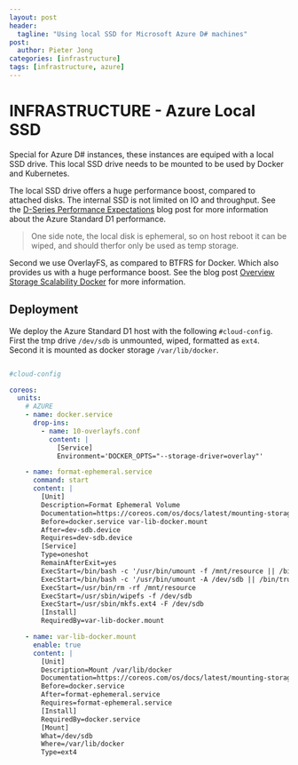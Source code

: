 ```yaml
---
layout: post
header:
  tagline: "Using local SSD for Microsoft Azure D# machines"
post:
  author: Pieter Jong
categories: [infrastructure]
tags: [infrastructure, azure]
---
```


# INFRASTRUCTURE - Azure Local SSD

Special for Azure D# instances, these instances are equiped with a local SSD
drive. This local SSD drive needs to be mounted to be used by Docker and
Kubernetes.

The local SSD drive offers a huge performance boost, compared to attached
disks. The internal SSD is not limited on IO and throughput. See the
[D-Series Performance
Expectations](http://azure.microsoft.com/blog/2014/10/06/d-series-performance-expectations/)
blog post for more information about the Azure Standard D1 performance.

 > One side note, the local disk is ephemeral, so on host reboot it can be
 > wiped, and should therfor only be used as temp storage.

Second we use OverlayFS, as compared to BTFRS for Docker. Which also provides
us with a huge performance boost. See the blog post [Overview Storage
Scalability
Docker](http://developerblog.redhat.com/2014/09/30/overview-storage-scalability-docker/)
for more information.

## Deployment

We deploy the Azure Standard D1 host with the following `#cloud-config`. First
the tmp drive `/dev/sdb` is unmounted, wiped, formatted as `ext4`. Second it is
mounted as docker storage `/var/lib/docker`.

```yaml

#cloud-config

coreos:
  units:
    # AZURE
    - name: docker.service
      drop-ins:
        - name: 10-overlayfs.conf
          content: |
            [Service]
            Environment='DOCKER_OPTS="--storage-driver=overlay"'

    - name: format-ephemeral.service
      command: start
      content: |
        [Unit]
        Description=Format Ephemeral Volume
        Documentation=https://coreos.com/os/docs/latest/mounting-storage.html
        Before=docker.service var-lib-docker.mount
        After=dev-sdb.device
        Requires=dev-sdb.device
        [Service]
        Type=oneshot
        RemainAfterExit=yes
        ExecStart=/bin/bash -c '/usr/bin/umount -f /mnt/resource || /bin/true'
        ExecStart=/bin/bash -c '/usr/bin/umount -A /dev/sdb || /bin/true'
        ExecStart=/usr/bin/rm -rf /mnt/resource
        ExecStart=/usr/sbin/wipefs -f /dev/sdb
        ExecStart=/usr/sbin/mkfs.ext4 -F /dev/sdb
        [Install]
        RequiredBy=var-lib-docker.mount

    - name: var-lib-docker.mount
      enable: true
      content: |
        [Unit]
        Description=Mount /var/lib/docker
        Documentation=https://coreos.com/os/docs/latest/mounting-storage.html
        Before=docker.service
        After=format-ephemeral.service
        Requires=format-ephemeral.service
        [Install]
        RequiredBy=docker.service
        [Mount]
        What=/dev/sdb
        Where=/var/lib/docker
        Type=ext4
```


